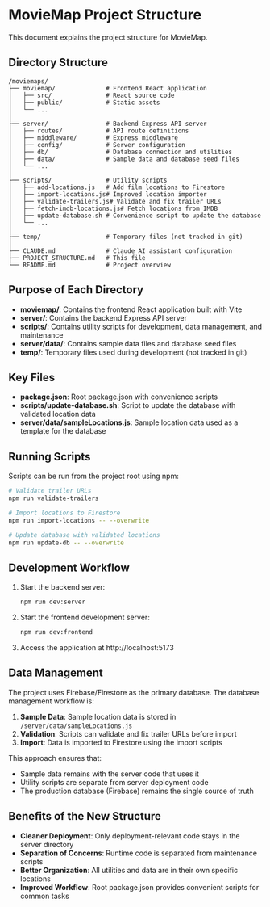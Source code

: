 # MovieMap Project Structure

This document explains the project structure for MovieMap.

## Directory Structure

```
/moviemaps/
├── moviemap/              # Frontend React application
│   ├── src/               # React source code
│   ├── public/            # Static assets
│   └── ...                
│
├── server/                # Backend Express API server
│   ├── routes/            # API route definitions
│   ├── middleware/        # Express middleware
│   ├── config/            # Server configuration
│   ├── db/                # Database connection and utilities
│   ├── data/              # Sample data and database seed files
│   └── ...                
│
├── scripts/               # Utility scripts
│   ├── add-locations.js   # Add film locations to Firestore
│   ├── import-locations.js# Improved location importer
│   ├── validate-trailers.js# Validate and fix trailer URLs
│   ├── fetch-imdb-locations.js# Fetch locations from IMDB
│   ├── update-database.sh # Convenience script to update the database
│   └── ...                
│
├── temp/                  # Temporary files (not tracked in git)
│
├── CLAUDE.md              # Claude AI assistant configuration
├── PROJECT_STRUCTURE.md   # This file
└── README.md              # Project overview
```

## Purpose of Each Directory

- **moviemap/**: Contains the frontend React application built with Vite
- **server/**: Contains the backend Express API server
- **scripts/**: Contains utility scripts for development, data management, and maintenance
- **server/data/**: Contains sample data files and database seed files
- **temp/**: Temporary files used during development (not tracked in git)

## Key Files

- **package.json**: Root package.json with convenience scripts
- **scripts/update-database.sh**: Script to update the database with validated location data
- **server/data/sampleLocations.js**: Sample location data used as a template for the database

## Running Scripts

Scripts can be run from the project root using npm:

```bash
# Validate trailer URLs
npm run validate-trailers

# Import locations to Firestore
npm run import-locations -- --overwrite

# Update database with validated locations
npm run update-db -- --overwrite
```

## Development Workflow

1. Start the backend server:
   ```bash
   npm run dev:server
   ```

2. Start the frontend development server:
   ```bash
   npm run dev:frontend
   ```

3. Access the application at http://localhost:5173

## Data Management

The project uses Firebase/Firestore as the primary database. The database management workflow is:

1. **Sample Data**: Sample location data is stored in `/server/data/sampleLocations.js`
2. **Validation**: Scripts can validate and fix trailer URLs before import
3. **Import**: Data is imported to Firestore using the import scripts

This approach ensures that:
- Sample data remains with the server code that uses it
- Utility scripts are separate from server deployment code
- The production database (Firebase) remains the single source of truth

## Benefits of the New Structure

- **Cleaner Deployment**: Only deployment-relevant code stays in the server directory
- **Separation of Concerns**: Runtime code is separated from maintenance scripts
- **Better Organization**: All utilities and data are in their own specific locations
- **Improved Workflow**: Root package.json provides convenient scripts for common tasks